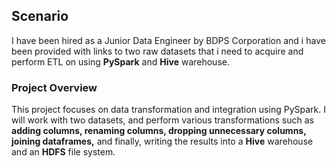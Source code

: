 ## Scenario 
I have been hired as a Junior Data Engineer by BDPS Corporation and i have been provided with links to two raw datasets that i need to acquire and perform ETL on using **PySpark** and **Hive** warehouse.

### Project Overview
This project focuses on data transformation and integration using PySpark. I will work with two datasets, and perform various transformations such as **adding columns, renaming columns, dropping unnecessary columns, joining dataframes,** and finally, writing the results into a **Hive** warehouse and an **HDFS** file system.